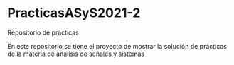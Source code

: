 # PracticasASyS2021-2
Repositorio de prácticas

En este repositorio se tiene el proyecto de mostrar la solución de prácticas de la materia de analisis de señales y sistemas
